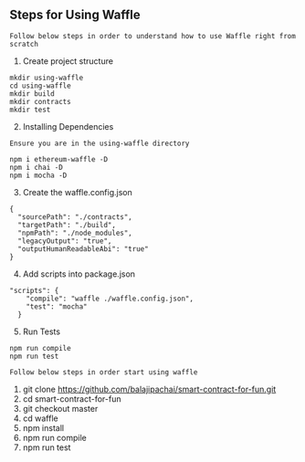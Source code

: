 ## Steps for Using Waffle

`Follow below steps in order to understand how to use Waffle right from scratch`

1. Create project structure

```
mkdir using-waffle
cd using-waffle
mkdir build
mkdir contracts
mkdir test
```

2. Installing Dependencies

```
Ensure you are in the using-waffle directory

npm i ethereum-waffle -D
npm i chai -D
npm i mocha -D
```

3. Create the waffle.config.json

```
{
  "sourcePath": "./contracts",
  "targetPath": "./build",
  "npmPath": "./node_modules",
  "legacyOutput": "true",
  "outputHumanReadableAbi": "true"
}
```

4. Add scripts into package.json

```
"scripts": {
    "compile": "waffle ./waffle.config.json",
    "test": "mocha"
  }
```

5. Run Tests

```
npm run compile
npm run test
```

`Follow below steps in order start using waffle`

1. git clone https://github.com/balajipachai/smart-contract-for-fun.git
2. cd smart-contract-for-fun
3. git checkout master
4. cd waffle
5. npm install
6. npm run compile
7. npm run test
